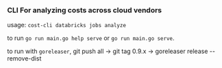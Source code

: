### CLI For analyzing costs across cloud vendors

usage: `cost-cli databricks jobs analyze`

to run `go run main.go help serve` or `go run main.go serve`.

to run with `goreleaser`, git push all -> git tag 0.9.x -> goreleaser release --remove-dist
